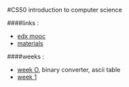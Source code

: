 #CS50 introduction to computer science

####links :

* [edx mooc](https://www.edx.org/course/introduction-computer-science-harvardx-cs50x)
* [materials](http://cs50.tv/)

####weeks :

* [week O](week0), binary converter, ascii table
* [week 1](week1)
